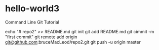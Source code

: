 # hello-world3
Command Line Git Tutorial

echo "# repo2" >> README.md
git init
git add README.md
git cimmit -m "first commit"
git remote add origin git@github.com:bruceMacLeod/repo2.git
git push -u origin master
